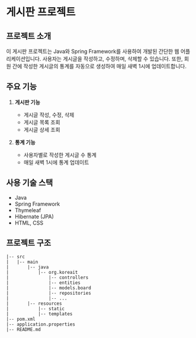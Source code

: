 # 게시판 프로젝트

## 프로젝트 소개

이 게시판 프로젝트는 Java와 Spring Framework를 사용하여 개발된 간단한 웹 어플리케이션입니다. 사용자는 게시글을 작성하고, 수정하며, 삭제할 수 있습니다. 또한, 회원 간에 작성한 게시글의 통계를 자동으로 생성하여 매일 새벽 1시에 업데이트합니다.

## 주요 기능

1. **게시판 기능**
    - 게시글 작성, 수정, 삭제
    - 게시글 목록 조회
    - 게시글 상세 조회

2. **통계 기능**
    - 사용자별로 작성한 게시글 수 통계
    - 매일 새벽 1시에 통계 업데이트

## 사용 기술 스택

- Java
- Spring Framework
- Thymeleaf
- Hibernate (JPA)
- HTML, CSS

## 프로젝트 구조

```plaintext
|-- src
|   |-- main
|       |-- java
|           |-- org.koreait
|               |-- controllers
|               |-- entities
|               |-- models.board
|               |-- repositories
|               |-- ...
|       |-- resources
|           |-- static
|           |-- templates
|-- pom.xml
|-- application.properties
|-- README.md

